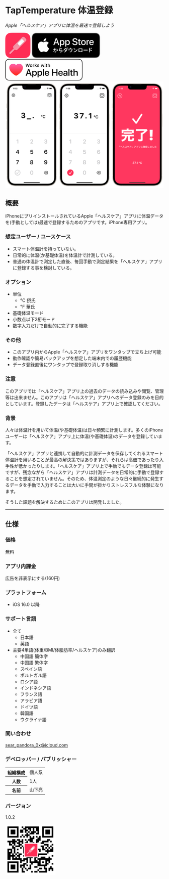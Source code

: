 TapTemperature 体温登録
=============================
_Apple「ヘルスケア」アプリに体温を最速で登録しよう_

<img src="icon.png" width="80">

<a href="https://apps.apple.com/app/id1626760566" target="blank">
  <img src="appstore_badge.svg">
</a>

<img src="apple_health_badge.svg">

<img src="top1200w.png" width="600">

概要
-----------------
iPhoneにプリインストールされているApple「ヘルスケア」アプリに体温データを(手動としては)最速で登録するためのアプリです。iPhone専用アプリ。

### 想定ユーザー / ユースケース
- スマート体温計を持っていない。
- 日常的に体温(か基礎体温)を体温計で計測している。
- 普通の体温計で測定した直後、毎回手動で測定結果を「ヘルスケア」アプリに登録する事を検討している。

### オプション
- 単位
  - ℃ 摂氏
  - ℉ 華氏
- 基礎体温モード
- 小数点以下2桁モード
- 数字入力だけで自動的に完了する機能

### その他
- このアプリ内からApple「ヘルスケア」アプリをワンタップで立ち上げ可能
- 動作確認や簡易バックアップを想定した端末内での履歴機能
- データ登録直後にワンタップで登録取り消しする機能

### 注意
このアプリでは「ヘルスケア」アプリ上の過去のデータの読み込みや閲覧、管理等は出来ません。このアプリは「ヘルスケア」アプリへのデータ登録のみを目的としています。登録したデータは「ヘルスケア」アプリ上で確認してください。

### 背景
人々は体温計を用いて体温(や基礎体温)は日々頻繁に計測します。多くのiPhoneユーザーは「ヘルスケア」アプリ上に体温(や基礎体温)のデータを登録しています。

「ヘルスケア」アプリと連携して自動的に計測データを保存してくれるスマート体温計を用いることが最高の解決策ではありますが、それらは高価であったり入手性が低かったりします。「ヘルスケア」アプリ上で手動でもデータ登録は可能ですが、残念ながら「ヘルスケア」アプリは計測データを日常的に手動で登録することを想定されていません。そのため、体温測定のような日々継続的に発生するデータを手動で入力することは大いに手間が掛かりストレスフルな体験になります。

そうした課題を解決するためにこのアプリは開発しました。

* * *

仕様
-------
### 価格
無料

### アプリ内課金
広告を非表示にする(160円)

### プラットフォーム
- iOS 16.0 以降

### サポート言語
- 全て
  - 日本語
  - 英語
- 主要4単語(体重/BMI/体脂肪率/ヘルスケア)のみ翻訳
  - 中国語 簡体字
  - 中国語 繁体字
  - スペイン語
  - ポルトガル語
  - ロシア語
  - インドネシア語
  - フランス語
  - アラビア語
  - ドイツ語
  - 韓国語
  - ウクライナ語

### 問い合わせ
sear_pandora_0x@icloud.com

### デベロッパー / パブリッシャー
<table>
<tr>
<th>組織構成</th>
<td>個人系</td>
</tr>
<tr>
<th>人数</th>
<td>1人</td>
</tr>
<tr>
<th>名前</th>
<td>山下亮</td>
</tr>
</table>

### バージョン
1.0.2

<a href="https://apps.apple.com/app/id1626760566" target="blank">
  <img src="qr-code.jpg" width="160">
</a>

